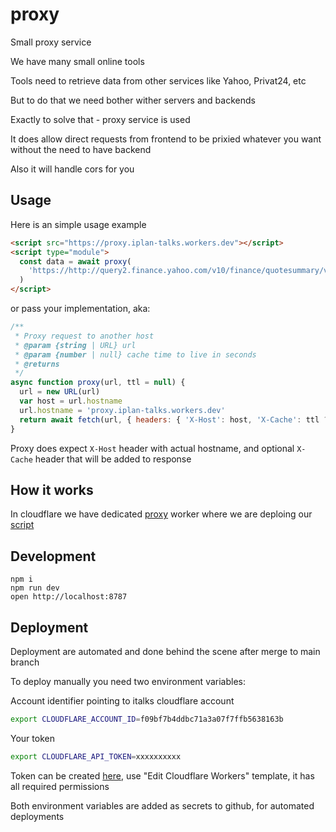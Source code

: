 # proxy

Small proxy service

We have many small online tools

Tools need to retrieve data from other services like Yahoo, Privat24, etc

But to do that we need bother wither servers and backends

Exactly to solve that - proxy service is used

It does allow direct requests from frontend to be prixied whatever you want without the need to have backend

Also it will handle cors for you

## Usage

Here is an simple usage example

```html
<script src="https://proxy.iplan-talks.workers.dev"></script>
<script type="module">
  const data = await proxy(
    'https://http://query2.finance.yahoo.com/v10/finance/quotesummary/v8/finance/chart/META?period1=1672524000&period2=1705953041&interval=1d'
  )
</script>
```

or pass your implementation, aka:

```js
/**
 * Proxy request to another host
 * @param {string | URL} url
 * @param {number | null} cache time to live in seconds
 * @returns
 */
async function proxy(url, ttl = null) {
  url = new URL(url)
  var host = url.hostname
  url.hostname = 'proxy.iplan-talks.workers.dev'
  return await fetch(url, { headers: { 'X-Host': host, 'X-Cache': ttl ? 'public, max-age=' + ttl : undefined } })
}
```

Proxy does expect `X-Host` header with actual hostname, and optional `X-Cache` header that will be added to response

## How it works

In cloudflare we have dedicated [proxy](https://dash.cloudflare.com/f09bf7b4ddbc71a3a07f7ffb5638163b/workers/services/view/proxy/production) worker where we are deploing our [script](index.js)

## Development

```
npm i
npm run dev
open http://localhost:8787
```

## Deployment

Deployment are automated and done behind the scene after merge to main branch

To deploy manually you need two environment variables:

Account identifier pointing to italks cloudflare account

```bash
export CLOUDFLARE_ACCOUNT_ID=f09bf7b4ddbc71a3a07f7ffb5638163b
```

Your token

```bash
export CLOUDFLARE_API_TOKEN=xxxxxxxxxx
```

Token can be created [here](https://dash.cloudflare.com/profile/api-tokens), use "Edit Cloudflare Workers" template, it has all required permissions

Both environment variables are added as secrets to github, for automated deployments

